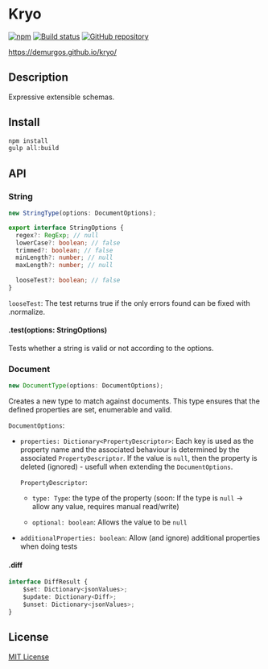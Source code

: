 # Kryo

[![npm](https://img.shields.io/npm/v/kryo.svg?maxAge=2592000)](https://www.npmjs.com/package/kryo)
[![Build status](https://img.shields.io/travis/demurgos/kryo/master.svg?maxAge=2592000)](https://travis-ci.org/demurgos/kryo)
[![GitHub repository](https://img.shields.io/badge/Github-demurgos%2Fkryo-blue.svg)](https://github.com/demurgos/kryo)

https://demurgos.github.io/kryo/

## Description

Expressive extensible schemas.

## Install

````bash
npm install
gulp all:build
````

## API ##

### String ###

````ts
new StringType(options: DocumentOptions);
````

````ts
export interface StringOptions {
  regex?: RegExp; // null
  lowerCase?: boolean; // false
  trimmed?: boolean; // false
  minLength?: number; // null
  maxLength?: number; // null
  
  looseTest?: boolean; // false
}
````

`looseTest`: The test returns true if the only errors found can be fixed with .normalize.

#### .test(options: StringOptions) ####

Tests whether a string is valid or not according to the options.


### Document ###

````ts
new DocumentType(options: DocumentOptions);
````

Creates a new type to match against documents. This type ensures that the defined properties are set, enumerable and valid.

`DocumentOptions`:

* `properties: Dictionary<PropertyDescriptor>`: Each key is used as the property name and the associated behaviour is determined by the associated `PropertyDescriptor`. If the value is `null`, then the property is deleted (ignored) - usefull when extending the `DocumentOptions`.

    `PropertyDescriptor`:
    
    * `type: Type`: the type of the property (soon: If the type is `null` -> allow any value, requires manual read/write)
    
    * `optional: boolean`: Allows the value to be `null`
    
* `additionalProperties: boolean`: Allow (and ignore) additional properties when doing tests 

#### .diff ####

````ts
interface DiffResult {
    $set: Dictionary<jsonValues>;
    $update: Dictionary<Diff>;
    $unset: Dictionary<jsonValues>;
}
````

## License

[MIT License](./LICENSE.md)
